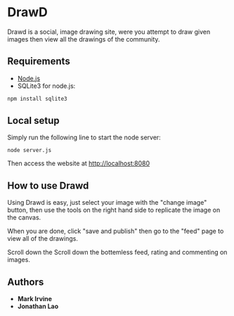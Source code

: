 # DrawD
Drawd is a social, image drawing site, were you attempt to draw given images then view all the drawings of the community.


## Requirements

* [Node.js](http://nodejs.org/)
* SQLite3 for node.js:
```sh
npm install sqlite3
```

## Local setup

Simply run the following line to start the node server:
```
node server.js
```
Then access the website at [http://localhost:8080](http://localhost:8080)


## How to use Drawd
Using Drawd is easy, just select your image with the "change image" button, then use the tools on the right hand side to replicate the image on the canvas.

When you are done, click "save and publish" then go to the "feed" page to view all of the drawings.

Scroll down the Scroll down the bottemless feed, rating and commenting on images.

## Authors

* **Mark Irvine** 
* **Jonathan Lao**

